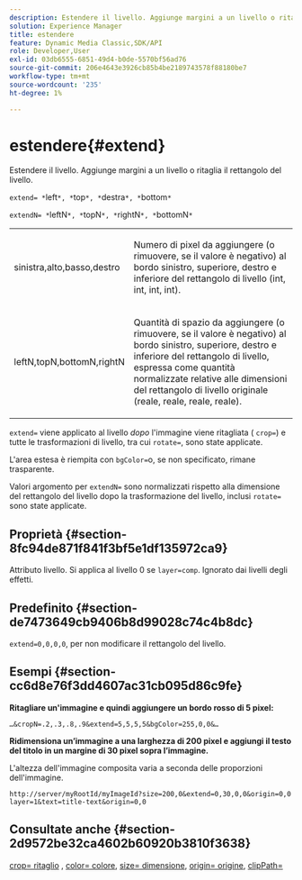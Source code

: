 ```yaml
---
description: Estendere il livello. Aggiunge margini a un livello o ritaglia il rettangolo del livello.
solution: Experience Manager
title: estendere
feature: Dynamic Media Classic,SDK/API
role: Developer,User
exl-id: 03db6555-6851-49d4-b0de-5570bf56ad76
source-git-commit: 206e4643e3926cb85b4be2189743578f88180be7
workflow-type: tm+mt
source-wordcount: '235'
ht-degree: 1%

---
```


# estendere{#extend}

Estendere il livello. Aggiunge margini a un livello o ritaglia il rettangolo del livello.

`extend= *`left`*, *`top`*, *`destra`*, *`bottom`*`

`extendN= *`leftN`*, *`topN`*, *`rightN`*, *`bottomN`*`

<table id="simpletable_1DCCD469712B423C8154630127DC5F54"> 
 <tr class="strow"> 
  <td class="stentry"> <p><span class="codeph"> <span class="varname"> sinistra,alto,basso,destro</span></span> </p></td> 
  <td class="stentry"> <p>Numero di pixel da aggiungere (o rimuovere, se il valore è negativo) al bordo sinistro, superiore, destro e inferiore del rettangolo di livello (int, int, int, int). </p></td> 
 </tr> 
 <tr class="strow"> 
  <td class="stentry"> <p><span class="codeph"> <span class="varname"> leftN,topN,bottomN,rightN</span></span> </p></td> 
  <td class="stentry"> <p>Quantità di spazio da aggiungere (o rimuovere, se il valore è negativo) al bordo sinistro, superiore, destro e inferiore del rettangolo di livello, espressa come quantità normalizzate relative alle dimensioni del rettangolo di livello originale (reale, reale, reale, reale). </p></td> 
 </tr> 
</table>

`extend=` viene applicato al livello *dopo* l&#39;immagine viene ritagliata ( `crop=`) e tutte le trasformazioni di livello, tra cui `rotate=`, sono state applicate.

L&#39;area estesa è riempita con `bgColor=`o, se non specificato, rimane trasparente.

Valori argomento per `extendN=` sono normalizzati rispetto alla dimensione del rettangolo del livello dopo la trasformazione del livello, inclusi `rotate=` sono state applicate.

## Proprietà {#section-8fc94de871f841f3bf5e1df135972ca9}

Attributo livello. Si applica al livello 0 se `layer=comp`. Ignorato dai livelli degli effetti.

## Predefinito {#section-de7473649cb9406b8d99028c74c4b8dc}

`extend=0,0,0,0`, per non modificare il rettangolo del livello.

## Esempi {#section-cc6d8e76f3dd4607ac31cb095d86c9fe}

**Ritagliare un&#39;immagine e quindi aggiungere un bordo rosso di 5 pixel:**

`…&cropN=.2,.3,.8,.9&extend=5,5,5,5&bgColor=255,0,0&…`

**Ridimensiona un’immagine a una larghezza di 200 pixel e aggiungi il testo del titolo in un margine di 30 pixel sopra l’immagine.**

L&#39;altezza dell&#39;immagine composita varia a seconda delle proporzioni dell&#39;immagine.

`http://server/myRootId/myImageId?size=200,0&extend=0,30,0,0&origin=0,0 layer=1&text=title-text&origin=0,0`

## Consultate anche {#section-2d9572be32ca4602b60920b3810f3638}

[crop= ritaglio](../../../../../is-api/http-ref/image-serving-api-ref/c-http-protocol-reference/c-command-reference/r-crop.md#reference-6fd0f6399966446ab4425ce050572eab) , [color= colore](/help/aem-is-ir-api/is-api/http-ref/image-serving-api-ref/c-http-protocol-reference/c-data-types/r-is-http-color.md), [size= dimensione](../../../../../is-api/http-ref/image-serving-api-ref/c-http-protocol-reference/c-data-types/r-size.md#reference-04d383f32c7b4003bed9978cb854747b), [origin= origine](../../../../../is-api/http-ref/image-serving-api-ref/c-http-protocol-reference/c-command-reference/r-origin.md#reference-e11c7ac06e2240cc884c3fec98f05138), [clipPath=](../../../../../is-api/http-ref/image-serving-api-ref/c-http-protocol-reference/c-command-reference/r-clippath.md#reference-8139b1b52dc54749b51b109521ddf83d)
